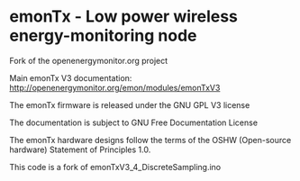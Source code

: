 # emonTx - Low power wireless energy-monitoring node 

Fork of the openenergymonitor.org project

Main emonTx V3 documentation: 
http://openenergymonitor.org/emon/modules/emonTxV3


The emonTx firmware is released under the GNU GPL V3 license

The documentation is subject to GNU Free Documentation License 

The emonTx hardware designs follow the terms of the OSHW (Open-source hardware) Statement of Principles 1.0.



This code is a fork of emonTxV3_4_DiscreteSampling.ino


 
